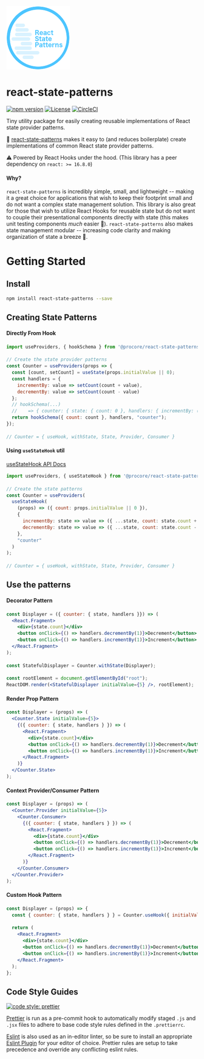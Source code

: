 ![Logo](https://github.com/mcclayton/react-state-patterns/blob/master/assets/logo.png)

# react-state-patterns
[![npm version](https://badge.fury.io/js/react-state-patterns.svg)](https://badge.fury.io/js/react-state-patterns)
[![License](https://img.shields.io/npm/l/react-state-patterns.svg)](https://github.com/mcclayton/react-state-patterns/blob/master/LICENSE)
[![CircleCI](https://circleci.com/gh/mcclayton/react-state-patterns.svg?style=svg)](https://circleci.com/gh/mcclayton/react-state-patterns)

Tiny utility package for easily creating reusable implementations of React state provider patterns.

🚀  [react-state-patterns](https://www.npmjs.com/package/react-state-patterns) makes it easy to (and reduces boilerplate) create implementations of common React state provider patterns.

⚠️  Powered by React Hooks under the hood. (This library has a peer dependency on `react: >= 16.8.0`)

#### Why?
`react-state-patterns` is incredibly simple, small, and lightweight -- making it a great choice for applications that wish to keep their footprint small and do not want a complex state management solution.
This library is also great for those that wish to utilize React Hooks for reusable state but do not want to couple their presentational components directly with state (this makes unit testing components *much* easier 🌟).
`react-state-patterns` also makes state management modular -- increasing code clarity and making organization of state a breeze 🍃.

# Getting Started

## Install
```bash
npm install react-state-patterns --save
```

## Creating State Patterns

#### Directly From Hook
```jsx
import useProviders, { hookSchema } from '@procore/react-state-patterns';

// Create the state provider patterns
const Counter = useProviders(props => {
  const [count, setCount] = useState(props.initialValue || 0);
  const handlers = {
    incrementBy: value => setCount(count + value),
    decrementBy: value => setCount(count - value)
  };
  // hookSchema(...)
  //    => { counter: { state: { count: 0 }, handlers: { incrementBy: (v) => {...}, decrementBy: (v) => {...} } } }
  return hookSchema({ count: count }, handlers, "counter");
});

// Counter = { useHook, withState, State, Provider, Consumer }
```

#### Using `useStateHook` util
[useStateHook API Docs](https://github.com/mcclayton/react-state-patterns/blob/master/API.md#useStateHook)
```jsx
import useProviders, { useStateHook } from '@procore/react-state-patterns';

// Create the state patterns
const Counter = useProviders(
  useStateHook(
    (props) => ({ count: props.initialValue || 0 }),
    {
      incrementBy: state => value => ({ ...state, count: state.count + value }),
      decrementBy: state => value => ({ ...state, count: state.count - value })
    },
    "counter"
  )
);

// Counter = { useHook, withState, State, Provider, Consumer }
```

## Use the patterns

#### Decorator Pattern
```jsx
const Displayer = ({ counter: { state, handlers }}) => (
  <React.Fragment>
    <div>{state.count}</div>
    <button onClick={() => handlers.decrementBy(1)}>Decrement</button>
    <button onClick={() => handlers.incrementBy(1)}>Increment</button>
  </React.Fragment>
);

const StatefulDisplayer = Counter.withState(Displayer);

const rootElement = document.getElementById("root");
ReactDOM.render(<StatefulDisplayer initialValue={5} />, rootElement);
```

#### Render Prop Pattern
```jsx
const Displayer = (props) => (
  <Counter.State initialValue={5}>
    {({ counter: { state, handlers } }) => (
      <React.Fragment>
        <div>{state.count}</div>
        <button onClick={() => handlers.decrementBy(1)}>Decrement</button>
        <button onClick={() => handlers.incrementBy(1)}>Increment</button>
      </React.Fragment>
    )}
  </Counter.State>
);
```

#### Context Provider/Consumer Pattern
```jsx
const Displayer = (props) => (
  <Counter.Provider initialValue={5}>
    <Counter.Consumer>
      {({ counter: { state, handlers } }) => (
        <React.Fragment>
          <div>{state.count}</div>
          <button onClick={() => handlers.decrementBy(1)}>Decrement</button>
          <button onClick={() => handlers.incrementBy(1)}>Increment</button>
        </React.Fragment>
      )}
    </Counter.Consumer>
  </Counter.Provider>
);
```

#### Custom Hook Pattern
```jsx
const Displayer = (props) => {
  const { counter: { state, handlers } } = Counter.useHook({ initialValue: 5 });

  return (
    <React.Fragment>
      <div>{state.count}</div>
      <button onClick={() => handlers.decrementBy(1)}>Decrement</button>
      <button onClick={() => handlers.incrementBy(1)}>Increment</button>
    </React.Fragment>
  );
};
```

## Code Style Guides
[![code style: prettier](https://img.shields.io/badge/code_style-prettier-ff69b4.svg?style=flat-square)](https://github.com/prettier/prettier)

[Prettier](https://prettier.io/) is run as a pre-commit hook to automatically
modify staged `.js` and `.jsx` files to adhere to base code style rules defined in the `.prettierrc`.

[Eslint](https://eslint.org/) is also used as an in-editor linter, so be sure to install
an appropriate [Eslint Plugin](https://eslint.org/docs/3.0.0/user-guide/integrations#editors) for your editor of choice.
Prettier rules are setup to take precedence and override any conflicting eslint rules.
